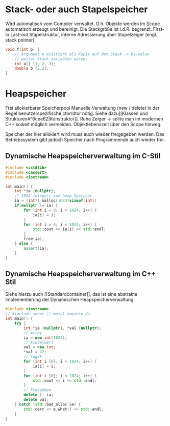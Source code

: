 # Stack- oder auch Stapelspeicher
Wird automatisch vom Compiler verwaltet. D.h. Objekte werden im Scope automatisch erzeugt und bereinigt. 
Die Stackgröße ist i.d.R. begrenzt.
First-In Last-out Stapelstruktur, interne Adressierung über Stapelzeiger (engl. stack pointer)

``` C++
void f(int p) {
	// Argument p existiert als Kopie auf dem Stack -> by-value
	// weiter Stack Variablen wären:
	int a[] {1, 2, 3};
	double b {2.2};
}
```

# Heapspeicher
Frei allokierbarer Speicherpool
Manuelle Verwaltung (new / delete)
	in der Regel benutzerspezifische ctor/dtor nötig. Siehe dazu[[Klassen und Strukturen#^6cee62|Konstruktor]].
Rohe Zeiger -> sollte man im modernen C++ soweit möglich vermeiden.
Objektlebenszeit über den Scope hinweg.

Speicher der hier allokiert wird muss auch wieder freigegeben werden.
	Das Betriebssystem gibt jedoch Speicher nach Programmende auch wieder frei.
## Dynamische Heapspeicherverwaltung im C-Stil
``` C++
#include <cstdlib>
#include <cassert>
#include <iostream>

int main() {
	int *ia {nullptr};
	// 1034 integers vom heap Speicher
	ia = (int*) malloc(1024*sizeof(int))
	if(nullptr != ia) {
		for (int i = 0; i < 1024; i++) {
			ia[i] = i;
		}
		for (int i = 0; i < 1024; i++) {
			std::cout << ia[i] << std::endl;
		}
		free(ia);
	} else {
		assert(ia);
	}
}
```

## Dynamische Heapspeicherverwaltung im C++ Stil
Siehe hierzu auch [[Standardcontainer]], das ist eine abstrakte Implementierung der Dynamischen Heapspeicherverwaltung.
``` C++
#include <iostream>
// #include <new> // meist sowieso da
int main() {
	try {
		int *ia {nullptr}, *val {nullptr};
		// Array
		ia = new int[1024];
		// Einzelwert
		val = new int; 
		*val = 22;
		// Logik
		for (int i {0}; i < 1024; i++) {
			ia[i] = i;
		}
		for (int i {0}; i < 1024; i++) {
			std::cout << i << std::endl;
		}
		// Freigeben
		delete [] ia;
		delete val;
	} catch (std::bad_alloc &e) {
		std::cerr << e.what() << std::endl;
	}
}
```
